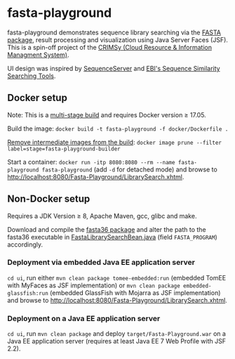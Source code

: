 # fasta-playground

fasta-playground demonstrates sequence library searching via the [FASTA package](https://fasta.bioch.virginia.edu/fasta_www2/fasta_intro.shtml), result processing and visualization using Java Server Faces (JSF). This is a spin-off project of the [CRIMSy (Cloud Resource & Information Managment System)](https://github.com/ipb-halle/CRIMSy).

UI design was inspired by [SequenceServer](https://sequenceserver.com) and [EBI's Sequence Similarity Searching Tools](https://www.ebi.ac.uk/Tools/sss/).

## Docker setup

Note: This is a [multi-stage build](https://docs.docker.com/develop/develop-images/multistage-build/) and requires Docker version ≥ 17.05.

Build the image: `docker build -t fasta-playground -f docker/Dockerfile .`

[Remove intermediate images from the build](https://stackoverflow.com/questions/50126741/how-to-remove-intermediate-images-from-a-build-after-the-build): `docker image prune --filter label=stage=fasta-playground-builder`

Start a container: `docker run -itp 8080:8080 --rm --name fasta-playground fasta-playground` (add `-d` for detached mode) and browse to [http://localhost:8080/Fasta-Playground/LibrarySearch.xhtml](http://localhost:8080/Fasta-Playground/LibrarySearch.xhtml).

## Non-Docker setup

Requires a JDK Version ≥ 8, Apache Maven, gcc, glibc and make.

Download and compile the [fasta36 package](https://github.com/wrpearson/fasta36) and alter the path to the fasta36 executable in [FastaLibrarySearchBean.java](https://github.com/flange-ipb/fasta-playground/blob/main/ui/src/main/java/de/ipb_halle/fasta_playground/bean/FastaLibrarySearchBean.java) (field `FASTA_PROGRAM`) accordingly.

### Deployment via embedded Java EE application server

`cd ui`, run either `mvn clean package tomee-embedded:run` (embedded TomEE with MyFaces as JSF implementation) or `mvn clean package embedded-glassfish:run` (embedded GlassFish with Mojarra as JSF implementation) and browse to [http://localhost:8080/Fasta-Playground/LibrarySearch.xhtml](http://localhost:8080/Fasta-Playground/LibrarySearch.xhtml).

### Deployment on a Java EE application server

`cd ui`, run `mvn clean package` and deploy `target/Fasta-Playground.war` on a Java EE application server (requires at least Java EE 7 Web Profile with JSF 2.2).